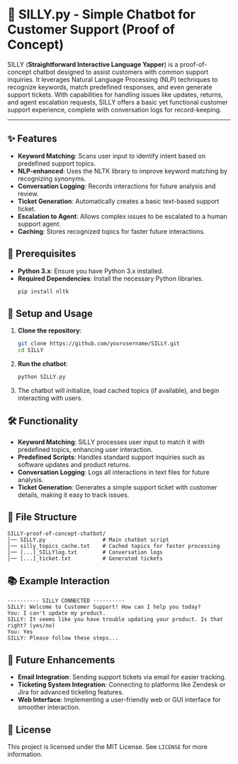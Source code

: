# 🤖 SILLY.py - Simple Chatbot for Customer Support (Proof of Concept)

SILLY (**Straightforward Interactive Language Yapper**) is a proof-of-concept chatbot designed to assist customers with common support inquiries. It leverages Natural Language Processing (NLP) techniques to recognize keywords, match predefined responses, and even generate support tickets. With capabilities for handling issues like updates, returns, and agent escalation requests, SILLY offers a basic yet functional customer support experience, complete with conversation logs for record-keeping.

---

## ✨ Features
- **Keyword Matching**: Scans user input to identify intent based on predefined support topics.
- **NLP-enhanced**: Uses the NLTK library to improve keyword matching by recognizing synonyms.
- **Conversation Logging**: Records interactions for future analysis and review.
- **Ticket Generation**: Automatically creates a basic text-based support ticket.
- **Escalation to Agent**: Allows complex issues to be escalated to a human support agent.
- **Caching**: Stores recognized topics for faster future interactions.

## 🔧 Prerequisites
- **Python 3.x**: Ensure you have Python 3.x installed.
- **Required Dependencies**: Install the necessary Python libraries.
  ```sh
  pip install nltk
  ```

## 🚀 Setup and Usage

1. **Clone the repository**:
   ```sh
   git clone https://github.com/yourusername/SILLY.git
   cd SILLY
   ```

2. **Run the chatbot**:
   ```sh
   python SILLY.py
   ```

3. The chatbot will initialize, load cached topics (if available), and begin interacting with users.

## 🛠️ Functionality
- **Keyword Matching**: SILLY processes user input to match it with predefined topics, enhancing user interaction.
- **Predefined Scripts**: Handles standard support inquiries such as software updates and product returns.
- **Conversation Logging**: Logs all interactions in text files for future analysis.
- **Ticket Generation**: Generates a simple support ticket with customer details, making it easy to track issues.

## 📂 File Structure
```
SILLY-proof-of-concept-chatbot/
│── SILLY.py                  # Main chatbot script
│── silly_topics_cache.txt    # Cached topics for faster processing
│── [...]_SILLYlog.txt        # Conversation logs
│── [...]_ticket.txt          # Generated tickets
```

## 📚 Example Interaction
```
---------- SILLY CONNECTED ----------
SILLY: Welcome to Customer Support! How can I help you today?
You: I can't update my product.
SILLY: It seems like you have trouble updating your product. Is that right? (yes/no)
You: Yes
SILLY: Please follow these steps...
```

## 🔮 Future Enhancements
- **Email Integration**: Sending support tickets via email for easier tracking.
- **Ticketing System Integration**: Connecting to platforms like Zendesk or Jira for advanced ticketing features.
- **Web Interface**: Implementing a user-friendly web or GUI interface for smoother interaction.

## 📄 License
This project is licensed under the MIT License. See `LICENSE` for more information.
